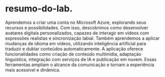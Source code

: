 # resumo-do-lab.
Aprendemos a criar uma conta no Microsoft Azure, explorando seus recursos e possibilidades. Com isso, descobrimos como desenvolver avatares digitais personalizados, capazes de interagir em vídeos com expressões realistas e sincronização labial. Também aprendemos a aplicar mudanças de idioma em vídeos, utilizando inteligência artificial para traduzir e dublar conteúdos automaticamente. A aplicação oferece funcionalidades como criação de conteúdo multimídia, adaptação linguística, integração com serviços de IA e publicação em nuvem. Essas ferramentas ampliam o alcance da comunicação e tornam a experiência mais acessível e dinâmica.
